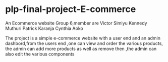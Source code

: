 # plp-final-project-E-commerce
An Ecommerce website
Group 6,member are 
Victor Simiyu
Kennedy Muthuri
Patrick Karanja
Cynthia Aoko

The project is a simple e-commerce website with a user end and an admin dashbord,from the users end ,one can view and order the various products, the admin can add more products as well as remove then ,the admin can also edit the various components

